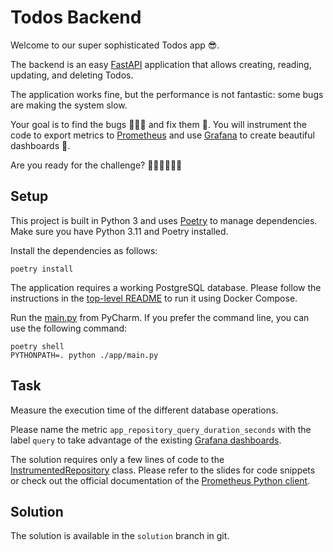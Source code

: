 # Todos Backend

Welcome to our super sophisticated Todos app 😎.

The backend is an easy [FastAPI](https://fastapi.tiangolo.com/) application that allows creating, reading, updating, and deleting Todos.

The application works fine, but the performance is not fantastic: some bugs are making the system slow.

Your goal is to find the bugs 🐛🐞🦗 and fix them 🧐.
You will instrument the code to export metrics to [Prometheus](https://prometheus.io/) and use [Grafana](https://grafana.com/) to create beautiful dashboards 🤩.

Are you ready for the challenge? 💪🏻💪🏻💪🏻

## Setup

This project is built in Python 3 and uses [Poetry](https://python-poetry.org/) to manage dependencies.
Make sure you have Python 3.11 and Poetry installed.

Install the dependencies as follows:

```shell
poetry install
```

The application requires a working PostgreSQL database.
Please follow the instructions in the [top-level README](../README.md) to run it using Docker Compose.

Run the [main.py](app/main.py) from PyCharm.
If you prefer the command line, you can use the following command:

```shell
poetry shell
PYTHONPATH=. python ./app/main.py
```

## Task

Measure the execution time of the different database operations.

Please name the metric `app_repository_query_duration_seconds` with the label `query` to take advantage of the existing [Grafana dashboards](http://localhost:3000).

The solution requires only a few lines of code to the [InstrumentedRepository](app/core/database/repository/instrumented.py) class.
Please refer to the slides for code snippets or check out the official documentation of the [Prometheus Python client](https://github.com/prometheus/client_python).

## Solution

The solution is available in the `solution` branch in git.
